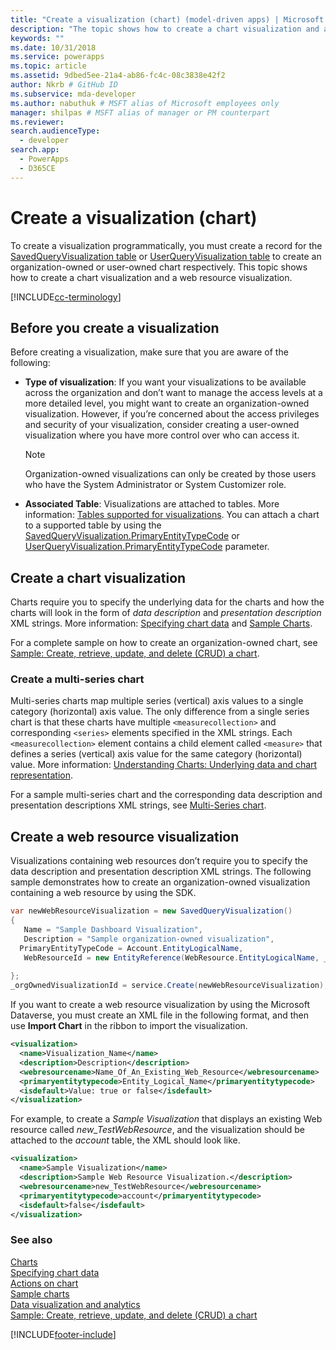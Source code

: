 ```yaml
---
title: "Create a visualization (chart) (model-driven apps) | Microsoft Docs" # Intent and product brand in a unique string of 43-59 chars including spaces"
description: "The topic shows how to create a chart visualization and a web resource visualization." # 115-145 characters including spaces. This abstract displays in the search result."
keywords: ""
ms.date: 10/31/2018
ms.service: powerapps
ms.topic: article
ms.assetid: 9dbed5ee-21a4-ab86-fc4c-08c3838e42f2
author: Nkrb # GitHub ID
ms.subservice: mda-developer
ms.author: nabuthuk # MSFT alias of Microsoft employees only
manager: shilpas # MSFT alias of manager or PM counterpart
ms.reviewer: 
search.audienceType: 
  - developer
search.app: 
  - PowerApps
  - D365CE
---
```


# Create a visualization (chart)

To create a visualization programmatically, you must create a record for the [SavedQueryVisualization table](../data-platform/reference/entities/savedqueryvisualization.md) or [UserQueryVisualization table](../data-platform/reference/entities/userqueryvisualization.md) to create an organization-owned or user-owned chart respectively. This topic shows how to create a chart visualization and a web resource visualization.  

[!INCLUDE[cc-terminology](../data-platform/includes/cc-terminology.md)]

<a name="Before"></a>   

## Before you create a visualization  

 Before creating a visualization, make sure that you are aware of the following:  
  
- **Type of visualization**: If you want your visualizations to be available across the organization and don’t want to manage the access levels at a more detailed level, you might want to create an organization-owned visualization. However, if you’re concerned about the access privileges and security of your visualization, consider creating a user-owned visualization where you have more control over who can access it.  
  
    > [!NOTE]
    >  Organization-owned visualizations can only be created by those users who have the System Administrator or System Customizer role.  
  
- **Associated Table**: Visualizations are attached to tables. More information: [Tables supported for visualizations](view-data-with-visualizations-charts.md). You can attach a chart to a supported table by using the [SavedQueryVisualization.PrimaryEntityTypeCode](../data-platform/reference/entities/savedqueryvisualization.md#BKMK_PrimaryEntityTypeCode) or [UserQueryVisualization.PrimaryEntityTypeCode](../data-platform/reference/entities/userqueryvisualization.md#BKMK_PrimaryEntityTypeCode) parameter.  
  
<a name="CreateChart"></a>   

## Create a chart visualization  

 Charts require you to specify the underlying data for the charts and how the charts will look in the form of *data description* and *presentation description* XML strings. More information: [Specifying chart data](understand-charts-underlying-data-chart-representation.md) and [Sample Charts](sample-charts.md).  
  
 For a complete sample on how to create an organization-owned chart, see [Sample: Create, retrieve, update, and delete (CRUD) a chart](https://github.com/microsoft/PowerApps-Samples/tree/master/cds/orgsvc/C%23/CRUDOperationsChart). 
  
### Create a multi-series chart  

 Multi-series charts map multiple series (vertical) axis values to a single category (horizontal) axis value. The only difference from a single series chart is that these charts have multiple `<measurecollection>` and corresponding `<series>` elements specified in the XML strings. Each `<measurecollection>` element contains a child element called `<measure>` that defines a series (vertical) axis value for the same category (horizontal) value. More information: [Understanding Charts: Underlying data and chart representation](understand-charts-underlying-data-chart-representation.md).  
  
 For a sample multi-series chart and the corresponding data description and presentation descriptions XML strings, see [Multi-Series chart](sample-charts.md#multi-series-chart).
  
<a name="CreateWRVisualization"></a>   

## Create a web resource visualization  

 Visualizations containing web resources don’t require you to specify the data description and presentation description XML strings. The following sample demonstrates how to create an organization-owned visualization containing a web resource by using the SDK.  
  
```csharp  
var newWebResourceVisualization = new SavedQueryVisualization()  
{  
   Name = "Sample Dashboard Visualization",  
   Description = "Sample organization-owned visualization",  
  PrimaryEntityTypeCode = Account.EntityLogicalName,  
   WebResourceId = new EntityReference(WebResource.EntityLogicalName, _webResourceId))  
  
};  
_orgOwnedVisualizationId = service.Create(newWebResourceVisualization);  
```  
  
If you want to create a web resource visualization by using the Microsoft Dataverse, you must create an XML file in the following format, and then use **Import Chart** in the ribbon to import the visualization.  
  
```xml  
<visualization>  
  <name>Visualization_Name</name>  
  <description>Description</description>  
  <webresourcename>Name_Of_An_Existing_Web_Resource</webresourcename>  
  <primaryentitytypecode>Entity_Logical_Name</primaryentitytypecode>  
  <isdefault>Value: true or false</isdefault>  
</visualization>  
```  
  
For example, to create a *Sample Visualization* that displays an existing Web resource called *new_TestWebResource*, and the visualization should be attached to the *account* table, the XML should look like.  
  
```xml  
<visualization>  
  <name>Sample Visualization</name>  
  <description>Sample Web Resource Visualization.</description>  
  <webresourcename>new_TestWebResource</webresourcename>  
  <primaryentitytypecode>account</primaryentitytypecode>  
  <isdefault>false</isdefault>  
</visualization>  
```  
  
### See also
 
 [Charts](view-data-with-visualizations-charts.md)   
 [Specifying chart data](understand-charts-underlying-data-chart-representation.md)   
 [Actions on chart](actions-visualizations-charts.md)   
 [Sample charts](sample-charts.md)   
 [Data visualization and analytics](customize-visualizations-dashboards.md)   
 [Sample: Create, retrieve, update, and delete (CRUD) a chart](https://github.com/microsoft/PowerApps-Samples/tree/master/cds/orgsvc/C%23/CRUDOperationsChart)  


[!INCLUDE[footer-include](../../includes/footer-banner.md)]